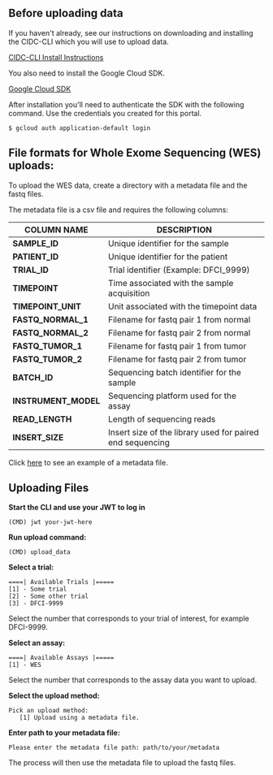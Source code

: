 ## Before uploading data
If you haven't already, see our instructions on downloading and installing the CIDC-CLI which you will use to upload data.

[CIDC-CLI Install Instructions](/cli-instructions)

You also need to install the Google Cloud SDK.

[Google Cloud SDK](https://cloud.google.com/sdk/install)

After installation you'll need to authenticate the SDK with the following command. Use the credentials you created for this portal.

~~~~
$ gcloud auth application-default login
~~~~

## File formats for Whole Exome Sequencing (WES) uploads:

To upload the WES data, create a directory with a metadata file and the fastq files. 

The metadata file is a csv file and requires the following columns:

|COLUMN NAME|DESCRIPTION|
|-----------|-----------|
|**SAMPLE_ID**| Unique identifier for the sample|
|**PATIENT_ID**| Unique identifier for the patient|
|**TRIAL_ID**| Trial identifier (Example: DFCI_9999)|
|**TIMEPOINT**| Time associated with the sample acquisition|
|**TIMEPOINT_UNIT**| Unit associated with the timepoint data|
|**FASTQ_NORMAL_1**| Filename for fastq pair 1 from normal|
|**FASTQ_NORMAL_2**| Filename for fastq pair 2 from normal|
|**FASTQ_TUMOR_1**| Filename for fastq pair 1 from tumor| 
|**FASTQ_TUMOR_2**| Filename for fastq pair 2 from tumor|
|**BATCH_ID**| Sequencing batch identifier for the sample|
|**INSTRUMENT_MODEL**| Sequencing platform used for the assay|
|**READ_LENGTH**| Length of sequencing reads|
|**INSERT_SIZE**|Insert size of the library used for paired end sequencing|

Click [here](https://drive.google.com/file/d/14glz91rupqLTMbGK3A9OWx5Gv_b45wNe/view?usp=sharing) to see an example of a metadata file.

## Uploading Files

**Start the CLI and use your JWT to log in**
~~~~
(CMD) jwt your-jwt-here
~~~~

**Run upload command:**
~~~~
(CMD) upload_data
~~~~

**Select a trial:**
~~~~
====| Available Trials |=====
[1] - Some trial
[2] - Some other trial
[3] - DFCI-9999
~~~~
Select the number that corresponds to your trial of interest, for example DFCI-9999.

**Select an assay:**
~~~~
====| Available Assays |=====
[1] - WES
~~~~

Select the number that corresponds to the assay data you want to upload.

**Select the upload method:**
~~~~
Pick an upload method:
   [1] Upload using a metadata file.
~~~~

**Enter path to your metadata file:**
~~~~
Please enter the metadata file path: path/to/your/metadata
~~~~

The process will then use the metadata file to upload the fastq files.

